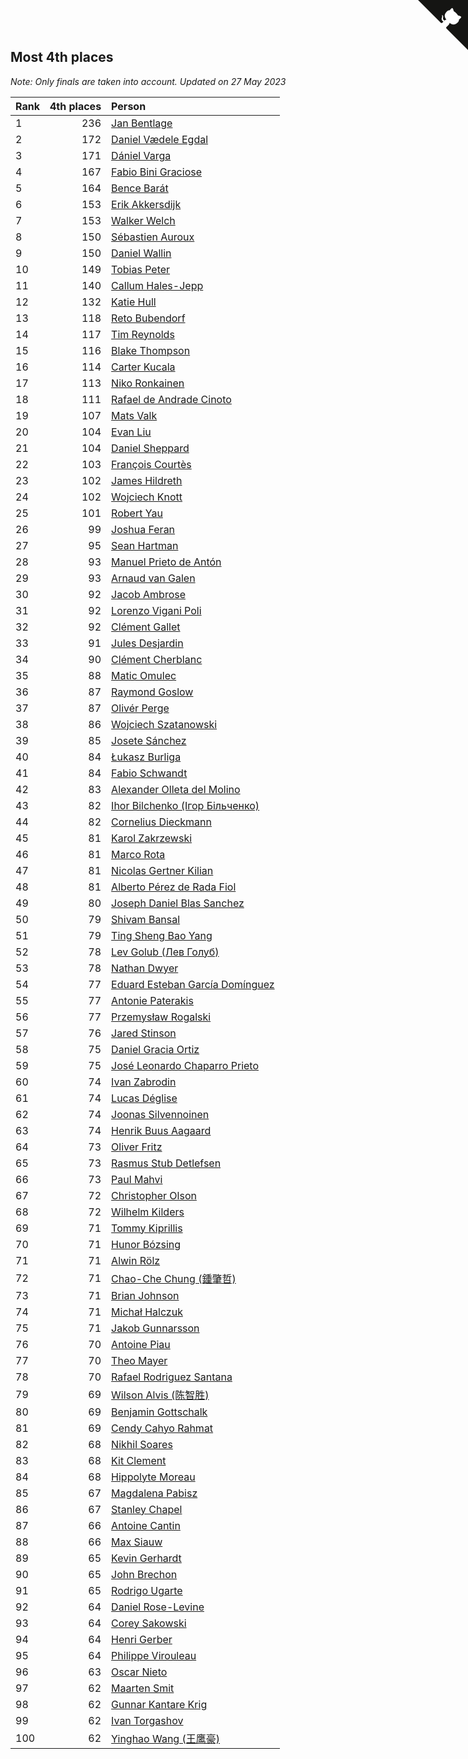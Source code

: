 ## Most 4th places

*Note: Only finals are taken into account.*
*Updated on 27 May 2023*

| Rank | 4th places | Person |
| :--- | ---: | :--- |
| 1 | 236 | [Jan Bentlage](https://www.worldcubeassociation.org/persons/2010BENT01) |
| 2 | 172 | [Daniel Vædele Egdal](https://www.worldcubeassociation.org/persons/2013EGDA01) |
| 3 | 171 | [Dániel Varga](https://www.worldcubeassociation.org/persons/2008VARG01) |
| 4 | 167 | [Fabio Bini Graciose](https://www.worldcubeassociation.org/persons/2010GRAC02) |
| 5 | 164 | [Bence Barát](https://www.worldcubeassociation.org/persons/2008BARA01) |
| 6 | 153 | [Erik Akkersdijk](https://www.worldcubeassociation.org/persons/2005AKKE01) |
| 7 | 153 | [Walker Welch](https://www.worldcubeassociation.org/persons/2011WELC01) |
| 8 | 150 | [Sébastien Auroux](https://www.worldcubeassociation.org/persons/2008AURO01) |
| 9 | 150 | [Daniel Wallin](https://www.worldcubeassociation.org/persons/2013WALL03) |
| 10 | 149 | [Tobias Peter](https://www.worldcubeassociation.org/persons/2014PETE03) |
| 11 | 140 | [Callum Hales-Jepp](https://www.worldcubeassociation.org/persons/2012HALE01) |
| 12 | 132 | [Katie Hull](https://www.worldcubeassociation.org/persons/2010HULL01) |
| 13 | 118 | [Reto Bubendorf](https://www.worldcubeassociation.org/persons/2012BUBE01) |
| 14 | 117 | [Tim Reynolds](https://www.worldcubeassociation.org/persons/2005REYN01) |
| 15 | 116 | [Blake Thompson](https://www.worldcubeassociation.org/persons/2010THOM03) |
| 16 | 114 | [Carter Kucala](https://www.worldcubeassociation.org/persons/2015KUCA01) |
| 17 | 113 | [Niko Ronkainen](https://www.worldcubeassociation.org/persons/2010RONK01) |
| 18 | 111 | [Rafael de Andrade Cinoto](https://www.worldcubeassociation.org/persons/2007CINO01) |
| 19 | 107 | [Mats Valk](https://www.worldcubeassociation.org/persons/2007VALK01) |
| 20 | 104 | [Evan Liu](https://www.worldcubeassociation.org/persons/2009LIUE01) |
| 21 | 104 | [Daniel Sheppard](https://www.worldcubeassociation.org/persons/2009SHEP01) |
| 22 | 103 | [François Courtès](https://www.worldcubeassociation.org/persons/2008COUR01) |
| 23 | 102 | [James Hildreth](https://www.worldcubeassociation.org/persons/2009HILD01) |
| 24 | 102 | [Wojciech Knott](https://www.worldcubeassociation.org/persons/2011KNOT01) |
| 25 | 101 | [Robert Yau](https://www.worldcubeassociation.org/persons/2009YAUR01) |
| 26 | 99 | [Joshua Feran](https://www.worldcubeassociation.org/persons/2011FERA01) |
| 27 | 95 | [Sean Hartman](https://www.worldcubeassociation.org/persons/2016HART02) |
| 28 | 93 | [Manuel Prieto de Antón](https://www.worldcubeassociation.org/persons/2015ANTO04) |
| 29 | 93 | [Arnaud van Galen](https://www.worldcubeassociation.org/persons/2006GALE01) |
| 30 | 92 | [Jacob Ambrose](https://www.worldcubeassociation.org/persons/2010AMBR01) |
| 31 | 92 | [Lorenzo Vigani Poli](https://www.worldcubeassociation.org/persons/2007POLI01) |
| 32 | 92 | [Clément Gallet](https://www.worldcubeassociation.org/persons/2004GALL02) |
| 33 | 91 | [Jules Desjardin](https://www.worldcubeassociation.org/persons/2010DESJ01) |
| 34 | 90 | [Clément Cherblanc](https://www.worldcubeassociation.org/persons/2014CHER05) |
| 35 | 88 | [Matic Omulec](https://www.worldcubeassociation.org/persons/2010OMUL02) |
| 36 | 87 | [Raymond Goslow](https://www.worldcubeassociation.org/persons/2014GOSL01) |
| 37 | 87 | [Olivér Perge](https://www.worldcubeassociation.org/persons/2007PERG01) |
| 38 | 86 | [Wojciech Szatanowski](https://www.worldcubeassociation.org/persons/2011SZAT01) |
| 39 | 85 | [Josete Sánchez](https://www.worldcubeassociation.org/persons/2015SANC18) |
| 40 | 84 | [Łukasz Burliga](https://www.worldcubeassociation.org/persons/2013BURL01) |
| 41 | 84 | [Fabio Schwandt](https://www.worldcubeassociation.org/persons/2014SCHW02) |
| 42 | 83 | [Alexander Olleta del Molino](https://www.worldcubeassociation.org/persons/2008OLLE01) |
| 43 | 82 | [Ihor Bilchenko (Ігор Більченко)](https://www.worldcubeassociation.org/persons/2011BILC01) |
| 44 | 82 | [Cornelius Dieckmann](https://www.worldcubeassociation.org/persons/2009DIEC01) |
| 45 | 81 | [Karol Zakrzewski](https://www.worldcubeassociation.org/persons/2014ZAKR01) |
| 46 | 81 | [Marco Rota](https://www.worldcubeassociation.org/persons/2009ROTA01) |
| 47 | 81 | [Nicolas Gertner Kilian](https://www.worldcubeassociation.org/persons/2013GERT01) |
| 48 | 81 | [Alberto Pérez de Rada Fiol](https://www.worldcubeassociation.org/persons/2011FIOL01) |
| 49 | 80 | [Joseph Daniel Blas Sanchez](https://www.worldcubeassociation.org/persons/2016SANC08) |
| 50 | 79 | [Shivam Bansal](https://www.worldcubeassociation.org/persons/2011BANS02) |
| 51 | 79 | [Ting Sheng Bao Yang](https://www.worldcubeassociation.org/persons/2008BAOY01) |
| 52 | 78 | [Lev Golub (Лев Голуб)](https://www.worldcubeassociation.org/persons/2014HOLU01) |
| 53 | 78 | [Nathan Dwyer](https://www.worldcubeassociation.org/persons/2011DWYE02) |
| 54 | 77 | [Eduard Esteban García Domínguez](https://www.worldcubeassociation.org/persons/2011EDUA01) |
| 55 | 77 | [Antonie Paterakis](https://www.worldcubeassociation.org/persons/2012PATE01) |
| 56 | 77 | [Przemysław Rogalski](https://www.worldcubeassociation.org/persons/2013ROGA02) |
| 57 | 76 | [Jared Stinson](https://www.worldcubeassociation.org/persons/2014STIN01) |
| 58 | 75 | [Daniel Gracia Ortiz](https://www.worldcubeassociation.org/persons/2009ORTI01) |
| 59 | 75 | [José Leonardo Chaparro Prieto](https://www.worldcubeassociation.org/persons/2011CHAP01) |
| 60 | 74 | [Ivan Zabrodin](https://www.worldcubeassociation.org/persons/2012ZABR01) |
| 61 | 74 | [Lucas Déglise](https://www.worldcubeassociation.org/persons/2015DEGL01) |
| 62 | 74 | [Joonas Silvennoinen](https://www.worldcubeassociation.org/persons/2016SILV07) |
| 63 | 74 | [Henrik Buus Aagaard](https://www.worldcubeassociation.org/persons/2006BUUS01) |
| 64 | 73 | [Oliver Fritz](https://www.worldcubeassociation.org/persons/2014FRIT02) |
| 65 | 73 | [Rasmus Stub Detlefsen](https://www.worldcubeassociation.org/persons/2014DETL01) |
| 66 | 73 | [Paul Mahvi](https://www.worldcubeassociation.org/persons/2012MAHV01) |
| 67 | 72 | [Christopher Olson](https://www.worldcubeassociation.org/persons/2009OLSO01) |
| 68 | 72 | [Wilhelm Kilders](https://www.worldcubeassociation.org/persons/2010KILD02) |
| 69 | 71 | [Tommy Kiprillis](https://www.worldcubeassociation.org/persons/2014KIPR01) |
| 70 | 71 | [Hunor Bózsing](https://www.worldcubeassociation.org/persons/2009BOZS01) |
| 71 | 71 | [Alwin Rölz](https://www.worldcubeassociation.org/persons/2016ROLZ01) |
| 72 | 71 | [Chao-Che Chung (鍾肇哲)](https://www.worldcubeassociation.org/persons/2012CHON03) |
| 73 | 71 | [Brian Johnson](https://www.worldcubeassociation.org/persons/2013JOHN10) |
| 74 | 71 | [Michał Halczuk](https://www.worldcubeassociation.org/persons/2006HALC01) |
| 75 | 71 | [Jakob Gunnarsson](https://www.worldcubeassociation.org/persons/2015GUNN01) |
| 76 | 70 | [Antoine Piau](https://www.worldcubeassociation.org/persons/2008PIAU01) |
| 77 | 70 | [Theo Mayer](https://www.worldcubeassociation.org/persons/2012MAYE01) |
| 78 | 70 | [Rafael Rodriguez Santana](https://www.worldcubeassociation.org/persons/2012SANT12) |
| 79 | 69 | [Wilson Alvis (陈智胜)](https://www.worldcubeassociation.org/persons/2011ALVI01) |
| 80 | 69 | [Benjamin Gottschalk](https://www.worldcubeassociation.org/persons/2016GOTT01) |
| 81 | 69 | [Cendy Cahyo Rahmat](https://www.worldcubeassociation.org/persons/2010RAHM02) |
| 82 | 68 | [Nikhil Soares](https://www.worldcubeassociation.org/persons/2015SOAR01) |
| 83 | 68 | [Kit Clement](https://www.worldcubeassociation.org/persons/2008CLEM01) |
| 84 | 68 | [Hippolyte Moreau](https://www.worldcubeassociation.org/persons/2008MORE02) |
| 85 | 67 | [Magdalena Pabisz](https://www.worldcubeassociation.org/persons/2017PABI01) |
| 86 | 67 | [Stanley Chapel](https://www.worldcubeassociation.org/persons/2016CHAP04) |
| 87 | 66 | [Antoine Cantin](https://www.worldcubeassociation.org/persons/2010CANT02) |
| 88 | 66 | [Max Siauw](https://www.worldcubeassociation.org/persons/2017SIAU02) |
| 89 | 65 | [Kevin Gerhardt](https://www.worldcubeassociation.org/persons/2013GERH01) |
| 90 | 65 | [John Brechon](https://www.worldcubeassociation.org/persons/2010BREC01) |
| 91 | 65 | [Rodrigo Ugarte](https://www.worldcubeassociation.org/persons/2015UGAR01) |
| 92 | 64 | [Daniel Rose-Levine](https://www.worldcubeassociation.org/persons/2015ROSE01) |
| 93 | 64 | [Corey Sakowski](https://www.worldcubeassociation.org/persons/2011SAKO01) |
| 94 | 64 | [Henri Gerber](https://www.worldcubeassociation.org/persons/2014GERB01) |
| 95 | 64 | [Philippe Virouleau](https://www.worldcubeassociation.org/persons/2008VIRO01) |
| 96 | 63 | [Oscar Nieto](https://www.worldcubeassociation.org/persons/2014NIET03) |
| 97 | 62 | [Maarten Smit](https://www.worldcubeassociation.org/persons/2008SMIT04) |
| 98 | 62 | [Gunnar Kantare Krig](https://www.worldcubeassociation.org/persons/2004KRIG01) |
| 99 | 62 | [Ivan Torgashov](https://www.worldcubeassociation.org/persons/2011TORG01) |
| 100 | 62 | [Yinghao Wang (王鹰豪)](https://www.worldcubeassociation.org/persons/2010WANG07) |


<a href="https://github.com/JustinTimeCuber/wca_statistics" class="github-corner" aria-label="View source on Github"><svg width="80" height="80" viewBox="0 0 250 250" style="fill:#151513; color:#fff; position: absolute; top: 0; border: 0; right: 0;" aria-hidden="true"><path d="M0,0 L115,115 L130,115 L142,142 L250,250 L250,0 Z"></path><path d="M128.3,109.0 C113.8,99.7 119.0,89.6 119.0,89.6 C122.0,82.7 120.5,78.6 120.5,78.6 C119.2,72.0 123.4,76.3 123.4,76.3 C127.3,80.9 125.5,87.3 125.5,87.3 C122.9,97.6 130.6,101.9 134.4,103.2" fill="currentColor" style="transform-origin: 130px 106px;" class="octo-arm"></path><path d="M115.0,115.0 C114.9,115.1 118.7,116.5 119.8,115.4 L133.7,101.6 C136.9,99.2 139.9,98.4 142.2,98.6 C133.8,88.0 127.5,74.4 143.8,58.0 C148.5,53.4 154.0,51.2 159.7,51.0 C160.3,49.4 163.2,43.6 171.4,40.1 C171.4,40.1 176.1,42.5 178.8,56.2 C183.1,58.6 187.2,61.8 190.9,65.4 C194.5,69.0 197.7,73.2 200.1,77.6 C213.8,80.2 216.3,84.9 216.3,84.9 C212.7,93.1 206.9,96.0 205.4,96.6 C205.1,102.4 203.0,107.8 198.3,112.5 C181.9,128.9 168.3,122.5 157.7,114.1 C157.9,116.9 156.7,120.9 152.7,124.9 L141.0,136.5 C139.8,137.7 141.6,141.9 141.8,141.8 Z" fill="currentColor" class="octo-body"></path></svg></a><style>.github-corner:hover .octo-arm{animation:octocat-wave 560ms ease-in-out}@keyframes octocat-wave{0%,100%{transform:rotate(0)}20%,60%{transform:rotate(-25deg)}40%,80%{transform:rotate(10deg)}}@media (max-width:500px){.github-corner:hover .octo-arm{animation:none}.github-corner .octo-arm{animation:octocat-wave 560ms ease-in-out}}</style>
